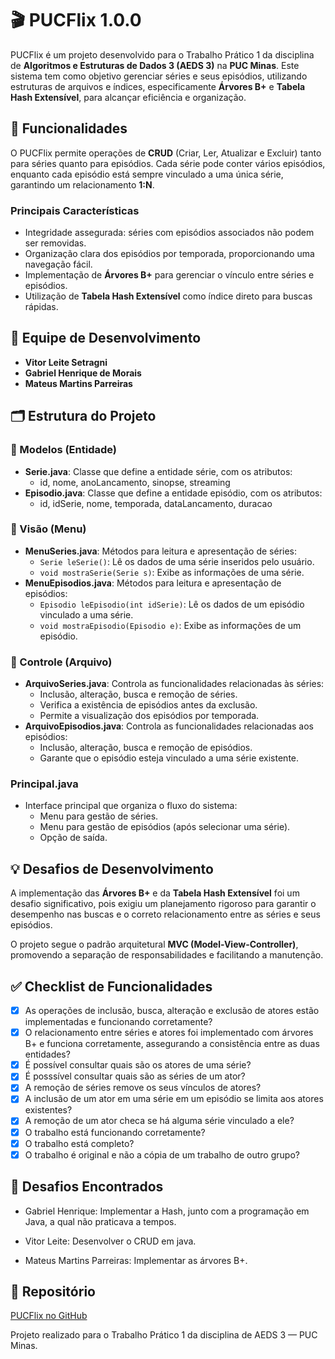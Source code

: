 # 🎬 PUCFlix 1.0.0

PUCFlix é um projeto desenvolvido para o Trabalho Prático 1 da disciplina de **Algoritmos e Estruturas de Dados 3 (AEDS 3)** na **PUC Minas**. Este sistema tem como objetivo gerenciar séries e seus episódios, utilizando estruturas de arquivos e índices, especificamente **Árvores B+** e **Tabela Hash Extensível**, para alcançar eficiência e organização.

## 🚀 Funcionalidades

O PUCFlix permite operações de **CRUD** (Criar, Ler, Atualizar e Excluir) tanto para séries quanto para episódios. Cada série pode conter vários episódios, enquanto cada episódio está sempre vinculado a uma única série, garantindo um relacionamento **1:N**.

### Principais Características
- Integridade assegurada: séries com episódios associados não podem ser removidas.
- Organização clara dos episódios por temporada, proporcionando uma navegação fácil.
- Implementação de **Árvores B+** para gerenciar o vínculo entre séries e episódios.
- Utilização de **Tabela Hash Extensível** como índice direto para buscas rápidas.

## 👥 Equipe de Desenvolvimento
- **Vitor Leite Setragni**
- **Gabriel Henrique de Morais**
- **Mateus Martins Parreiras**

## 🗂️ Estrutura do Projeto

### 📁 Modelos (Entidade)
- **Serie.java**: Classe que define a entidade série, com os atributos:
  - id, nome, anoLancamento, sinopse, streaming
- **Episodio.java**: Classe que define a entidade episódio, com os atributos:
  - id, idSerie, nome, temporada, dataLancamento, duracao

### 📁 Visão (Menu)
- **MenuSeries.java**: Métodos para leitura e apresentação de séries:
  - `Serie leSerie()`: Lê os dados de uma série inseridos pelo usuário.
  - `void mostraSerie(Serie s)`: Exibe as informações de uma série.
- **MenuEpisodios.java**: Métodos para leitura e apresentação de episódios:
  - `Episodio leEpisodio(int idSerie)`: Lê os dados de um episódio vinculado a uma série.
  - `void mostraEpisodio(Episodio e)`: Exibe as informações de um episódio.

### 📁 Controle (Arquivo)
- **ArquivoSeries.java**: Controla as funcionalidades relacionadas às séries:
  - Inclusão, alteração, busca e remoção de séries.
  - Verifica a existência de episódios antes da exclusão.
  - Permite a visualização dos episódios por temporada.
- **ArquivoEpisodios.java**: Controla as funcionalidades relacionadas aos episódios:
  - Inclusão, alteração, busca e remoção de episódios.
  - Garante que o episódio esteja vinculado a uma série existente.

### Principal.java
- Interface principal que organiza o fluxo do sistema:
  - Menu para gestão de séries.
  - Menu para gestão de episódios (após selecionar uma série).
  - Opção de saída.

## 💡 Desafios de Desenvolvimento

A implementação das **Árvores B+** e da **Tabela Hash Extensível** foi um desafio significativo, pois exigiu um planejamento rigoroso para garantir o desempenho nas buscas e o correto relacionamento entre as séries e seus episódios.

O projeto segue o padrão arquitetural **MVC (Model-View-Controller)**, promovendo a separação de responsabilidades e facilitando a manutenção.

## ✅ Checklist de Funcionalidades
- [x] As operações de inclusão, busca, alteração e exclusão de atores estão implementadas e funcionando corretamente?
- [x] O relacionamento entre séries e atores foi implementado com árvores B+ e funciona corretamente, assegurando a consistência entre as duas entidades?
- [x] É possível consultar quais são os atores de uma série?
- [x] É posssível consultar quais são as séries de um ator?
- [x] A remoção de séries remove os seus vínculos de atores?
- [x] A inclusão de um ator em uma série em um episódio se limita aos atores existentes?
- [x] A remoção de um ator checa se há alguma série vinculado a ele?
- [x] O trabalho está funcionando corretamente?
- [x] O trabalho está completo?
- [x] O trabalho é original e não a cópia de um trabalho de outro grupo?

## 📝 Desafios Encontrados
- Gabriel Henrique: Implementar a Hash, junto com a programação em Java, a qual não praticava a tempos. 

- Vitor Leite: Desenvolver o CRUD em java.

- Mateus Martins Parreiras: Implementar as árvores B+.

## 📂 Repositório
[PUCFlix no GitHub](https://github.com/GabrielDev0001/aeds3TP/tree/main)

Projeto realizado para o Trabalho Prático 1 da disciplina de AEDS 3 — PUC Minas.

